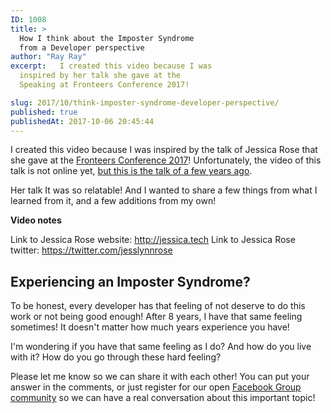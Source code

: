 ```yaml
---
ID: 1008
title: >
  How I think about the Imposter Syndrome
  from a Developer perspective
author: "Ray Ray"
excerpt:   I created this video because I was
  inspired by her talk she gave at the
  Speaking at Fronteers Conference 2017!

slug: 2017/10/think-imposter-syndrome-developer-perspective/
published: true
publishedAt: 2017-10-06 20:45:44
---
```

I created this video because I was inspired by the talk of Jessica Rose that she gave at the <a href="https://fronteers.nl/congres/2017" target="_blank" rel="noopener">Fronteers Conference 2017</a>! Unfortunately, the video of this talk is not online yet, <a href="https://youtu.be/wtrF5C7Gv7E" target="_blank" rel="noopener">but this is the talk of a few years ago</a>.

Her talk It was so relatable! And I wanted to share a few things from what I learned from it, and a few additions from my own!

<Youtube url="https://www.youtube.com/watch?v=CLXQEhR-LoY" />

<strong>Video notes</strong>

Link to Jessica Rose website: <a href="https://l.facebook.com/l.php?u=http%3A%2F%2Fjessica.tech%2F&amp;h=ATODba-DyOquHXEM-KR4HYe6yCch8Hju1BYjWeNNGvssQ4qzCzcczzdHMUsRU6uiUa7Dk4JbMSQgi71d-3MgMPWn7mOAm3WcnI4XeGTPdyl3gMzRw_YVcnuO6Gw_tfzMLRhHVVXz_5BGBOuHssDFkfVRvxcXzG4qR75Jo-xOEg67LRJ9LqTKfW0jw-sPghH5nxrRpAGhgzo1M0nKbZfPA6hVcF18vVOJ5NIyiYbZ8K8a8b-sMTXWjqEIxqDq6iK76nyzBIuPmz1GgxGHPaf4epUqfSOH8N6KIFE-ZmZ_608bXxc" rel="noopener" data-ft="{&quot;tn&quot;:&quot;-U&quot;}" data-lynx-mode="origin">http://jessica.tech</a><span class="text_exposed_show">
Link to Jessica Rose twitter: <a href="https://l.facebook.com/l.php?u=https%3A%2F%2Ftwitter.com%2Fjesslynnrose&amp;h=ATN9teQ0QJCYyhXn-vdV66asChO18yMV_KursyYjspU2GqR7YonBnuE-_G6nE5la2bCYUwPAYpaJySjYEsrNZrzee-SCQIChl_r_q345wP-n3SR_6g-k0i8nUVejgJyT7cNjSd2Vg1VznWsqp2wpa2Wc0A1vnyNGrIpL9fWn3TzI8A5bu99sXyDilgeRPf4YzmJf8VmLdNxS_qS9aaHcUfzTb_oNKWzlax90fReGidV1GUqMAZIW6oyNMzc_s6jiSu3JEana_epQpf7_OIrGZqOmwnQvthSR1fVl_dQyRCOFCAw" rel="noopener" data-ft="{&quot;tn&quot;:&quot;-U&quot;}" data-lynx-mode="origin">https://twitter.com/jesslynnrose</a></span>
<h2>Experiencing an Imposter Syndrome?</h2>
To be honest, every developer has that feeling of not deserve to do this work or not being good enough! After 8 years, I have that same feeling sometimes! It doesn't matter how much years experience you have!

I'm wondering if you have that same feeling as I do? And how do you live with it? How do you go through these hard feeling?

Please let me know so we can share it with each other! You can put your answer in the comments, or just register for our open <a href="https://www.facebook.com/groups/mrfrontendgroup/" target="_blank" rel="noopener">Facebook Group community</a> so we can have a real conversation about this important topic!